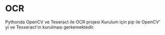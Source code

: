 # OCR
Pythonda OpenCV ve Teseract ile OCR projesi
Kurulum için pip ile OpenCV' yi ve Tesseract'ın kurulması gerkemektedir.
